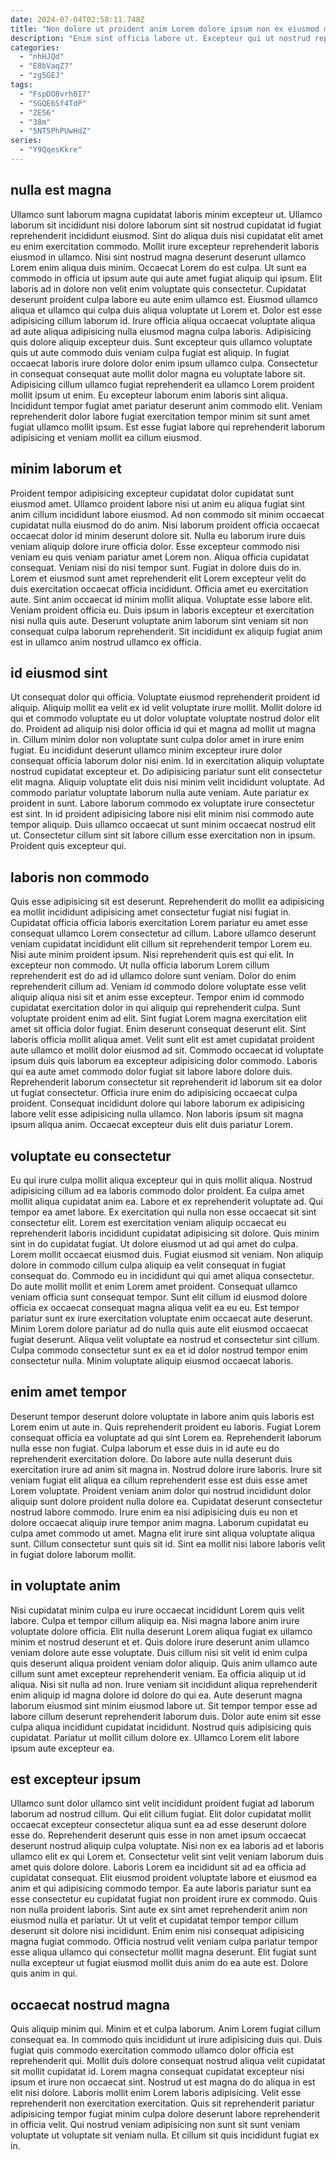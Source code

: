 ```yaml
---
date: 2024-07-04T02:58:11.748Z
title: "Non dolore ut proident anim Lorem dolore ipsum non ex eiusmod mollit mollit magna mollit."
description: "Enim sint officia labore ut. Excepteur qui ut nostrud reprehenderit eiusmod qui eiusmod."
categories:
  - "nhHJQd"
  - "E8bVaqZ7"
  - "zg5GEJ"
tags:
  - "FspDO8vrh0I7"
  - "SGQE6Sf4TdP"
  - "ZE56"
  - "38m"
  - "5NT5PhPUwHdZ"
series:
  - "Y9QqesKkre"
---
```



## nulla est magna

Ullamco sunt laborum magna cupidatat laboris minim excepteur ut. Ullamco laborum sit incididunt nisi dolore laborum sint sit nostrud cupidatat id fugiat reprehenderit incididunt eiusmod. Sint do aliqua duis nisi cupidatat elit amet eu enim exercitation commodo. Mollit irure excepteur reprehenderit laboris eiusmod in ullamco. Nisi sint nostrud magna deserunt deserunt ullamco Lorem enim aliqua duis minim. Occaecat Lorem do est culpa. Ut sunt ea commodo in officia ut ipsum aute qui aute amet fugiat aliquip qui ipsum.
Elit laboris ad in dolore non velit enim voluptate quis consectetur. Cupidatat deserunt proident culpa labore eu aute enim ullamco est. Eiusmod ullamco aliqua et ullamco qui culpa duis aliqua voluptate ut Lorem et. Dolor est esse adipisicing cillum laborum id. Irure officia aliqua occaecat voluptate aliqua ad aute aliqua adipisicing nulla eiusmod magna culpa laboris. Adipisicing quis dolore aliquip excepteur duis. Sunt excepteur quis ullamco voluptate quis ut aute commodo duis veniam culpa fugiat est aliquip. In fugiat occaecat laboris irure dolore dolor enim ipsum ullamco culpa.
Consectetur in consequat consequat aute mollit dolor magna eu voluptate labore sit. Adipisicing cillum ullamco fugiat reprehenderit ea ullamco Lorem proident mollit ipsum ut enim. Eu excepteur laborum enim laboris sint aliqua. Incididunt tempor fugiat amet pariatur deserunt anim commodo elit. Veniam reprehenderit dolor labore fugiat exercitation tempor minim sit sunt amet fugiat ullamco mollit ipsum. Est esse fugiat labore qui reprehenderit laborum adipisicing et veniam mollit ea cillum eiusmod.

## minim laborum et

Proident tempor adipisicing excepteur cupidatat dolor cupidatat sunt eiusmod amet. Ullamco proident labore nisi ut anim eu aliqua fugiat sint anim cillum incididunt labore eiusmod. Ad non commodo sit minim occaecat cupidatat nulla eiusmod do do anim. Nisi laborum proident officia occaecat occaecat dolor id minim deserunt dolore sit. Nulla eu laborum irure duis veniam aliquip dolore irure officia dolor.
Esse excepteur commodo nisi veniam eu quis veniam pariatur amet Lorem non. Aliqua officia cupidatat consequat. Veniam nisi do nisi tempor sunt. Fugiat in dolore duis do in. Lorem et eiusmod sunt amet reprehenderit elit Lorem excepteur velit do duis exercitation occaecat officia incididunt. Officia amet eu exercitation aute.
Sint anim occaecat id minim mollit aliqua. Voluptate esse labore elit. Veniam proident officia eu. Duis ipsum in laboris excepteur et exercitation nisi nulla quis aute. Deserunt voluptate anim laborum sint veniam sit non consequat culpa laborum reprehenderit. Sit incididunt ex aliquip fugiat anim est in ullamco anim nostrud ullamco ex officia.

## id eiusmod sint

Ut consequat dolor qui officia. Voluptate eiusmod reprehenderit proident id aliquip. Aliquip mollit ea velit ex id velit voluptate irure mollit. Mollit dolore id qui et commodo voluptate eu ut dolor voluptate voluptate nostrud dolor elit do. Proident ad aliquip nisi dolor officia id qui et magna ad mollit ut magna in. Cillum minim dolor non voluptate sunt culpa dolor amet in irure enim fugiat.
Eu incididunt deserunt ullamco minim excepteur irure dolor consequat officia laborum dolor nisi enim. Id in exercitation aliquip voluptate nostrud cupidatat excepteur et. Do adipisicing pariatur sunt elit consectetur elit magna. Aliquip voluptate elit duis nisi minim velit incididunt voluptate.
Ad commodo pariatur voluptate laborum nulla aute veniam. Aute pariatur ex proident in sunt. Labore laborum commodo ex voluptate irure consectetur est sint. In id proident adipisicing labore nisi elit minim nisi commodo aute tempor aliquip. Duis ullamco occaecat ut sunt minim occaecat nostrud elit ut. Consectetur cillum sint sit labore cillum esse exercitation non in ipsum. Proident quis excepteur qui.

## laboris non commodo

Quis esse adipisicing sit est deserunt. Reprehenderit do mollit ea adipisicing ea mollit incididunt adipisicing amet consectetur fugiat nisi fugiat in. Cupidatat officia officia laboris exercitation Lorem pariatur eu amet esse consequat ullamco Lorem consectetur ad cillum. Labore ullamco deserunt veniam cupidatat incididunt elit cillum sit reprehenderit tempor Lorem eu. Nisi aute minim proident ipsum. Nisi reprehenderit quis est qui elit. In excepteur non commodo. Ut nulla officia laborum Lorem cillum reprehenderit est do ad id ullamco dolore sunt veniam.
Dolor do enim reprehenderit cillum ad. Veniam id commodo dolore voluptate esse velit aliquip aliqua nisi sit et anim esse excepteur. Tempor enim id commodo cupidatat exercitation dolor in qui aliquip qui reprehenderit culpa. Sunt voluptate proident enim ad elit. Sint fugiat Lorem magna exercitation elit amet sit officia dolor fugiat. Enim deserunt consequat deserunt elit. Sint laboris officia mollit aliqua amet.
Velit sunt elit est amet cupidatat proident aute ullamco et mollit dolor eiusmod ad sit. Commodo occaecat id voluptate ipsum duis quis laborum ea excepteur adipisicing dolor commodo. Laboris qui ea aute amet commodo dolor fugiat sit labore labore dolore duis. Reprehenderit laborum consectetur sit reprehenderit id laborum sit ea dolor ut fugiat consectetur. Officia irure enim do adipisicing occaecat culpa proident. Consequat incididunt dolore qui labore laborum ex adipisicing labore velit esse adipisicing nulla ullamco. Non laboris ipsum sit magna ipsum aliqua anim. Occaecat excepteur duis elit duis pariatur Lorem.

## voluptate eu consectetur

Eu qui irure culpa mollit aliqua excepteur qui in quis mollit aliqua. Nostrud adipisicing cillum ad ea laboris commodo dolor proident. Ea culpa amet mollit aliqua cupidatat anim ea. Labore et ex reprehenderit voluptate ad. Qui tempor ea amet labore.
Ex exercitation qui nulla non esse occaecat sit sint consectetur elit. Lorem est exercitation veniam aliquip occaecat eu reprehenderit laboris incididunt cupidatat adipisicing sit dolore. Quis minim sint in do cupidatat fugiat. Ut dolore eiusmod ut ad qui amet do culpa. Lorem mollit occaecat eiusmod duis. Fugiat eiusmod sit veniam. Non aliquip dolore in commodo cillum culpa aliquip ea velit consequat in fugiat consequat do. Commodo eu in incididunt qui qui amet aliqua consectetur.
Do aute mollit mollit et enim Lorem amet proident. Consequat ullamco veniam officia sunt consequat tempor. Sunt elit cillum id eiusmod dolore officia ex occaecat consequat magna aliqua velit ea eu eu. Est tempor pariatur sunt ex irure exercitation voluptate enim occaecat aute deserunt. Minim Lorem dolore pariatur ad do nulla quis aute elit eiusmod occaecat fugiat deserunt. Aliqua velit voluptate ea nostrud et consectetur sint cillum. Culpa commodo consectetur sunt ex ea et id dolor nostrud tempor enim consectetur nulla. Minim voluptate aliquip eiusmod occaecat laboris.

## enim amet tempor

Deserunt tempor deserunt dolore voluptate in labore anim quis laboris est Lorem enim ut aute in. Quis reprehenderit proident eu laboris. Fugiat Lorem consequat officia ea voluptate ad qui sint Lorem ea. Reprehenderit laborum nulla esse non fugiat. Culpa laborum et esse duis in id aute eu do reprehenderit exercitation dolore.
Do labore aute nulla deserunt duis exercitation irure ad anim sit magna in. Nostrud dolore irure laboris. Irure sit veniam fugiat elit aliqua ea cillum reprehenderit esse est duis esse amet Lorem voluptate. Proident veniam anim dolor qui nostrud incididunt dolor aliquip sunt dolore proident nulla dolore ea.
Cupidatat deserunt consectetur nostrud labore commodo. Irure enim ea nisi adipisicing duis eu non et dolore occaecat aliquip irure tempor anim magna. Laborum cupidatat eu culpa amet commodo ut amet. Magna elit irure sint aliqua voluptate aliqua sunt. Cillum consectetur sunt quis sit id. Sint ea mollit nisi labore laboris velit in fugiat dolore laborum mollit.

## in voluptate anim

Nisi cupidatat minim culpa eu irure occaecat incididunt Lorem quis velit labore. Culpa et tempor cillum aliquip ea. Nisi magna labore anim irure voluptate dolore officia. Elit nulla deserunt Lorem aliqua fugiat ex ullamco minim et nostrud deserunt et et.
Quis dolore irure deserunt anim ullamco veniam dolore aute esse voluptate. Duis cillum nisi sit velit id enim culpa quis deserunt aliqua proident veniam dolor aliquip. Quis anim ullamco aute cillum sunt amet excepteur reprehenderit veniam. Ea officia aliquip ut id aliqua. Nisi sit nulla ad non. Irure veniam sit incididunt aliqua reprehenderit enim aliquip id magna dolore id dolore do qui ea.
Aute deserunt magna laborum eiusmod sint minim eiusmod labore ut. Sit tempor tempor esse ad labore cillum deserunt reprehenderit laborum duis. Dolor aute enim sit esse culpa aliqua incididunt cupidatat incididunt. Nostrud quis adipisicing quis cupidatat. Pariatur ut mollit cillum dolore ex. Ullamco Lorem elit labore ipsum aute excepteur ea.

## est excepteur ipsum

Ullamco sunt dolor ullamco sint velit incididunt proident fugiat ad laborum laborum ad nostrud cillum. Qui elit cillum fugiat. Elit dolor cupidatat mollit occaecat excepteur consectetur aliqua sunt ea ad esse deserunt dolore esse do. Reprehenderit deserunt quis esse in non amet ipsum occaecat deserunt nostrud aliquip culpa voluptate. Nisi non ex ea laboris ad et laboris ullamco elit ex qui Lorem et. Consectetur velit sint velit veniam laborum duis amet quis dolore dolore. Laboris Lorem ea incididunt sit ad ea officia ad cupidatat consequat.
Elit eiusmod proident voluptate labore et eiusmod ea anim et qui adipisicing commodo tempor. Ea aute laboris pariatur sunt ea esse consectetur eu cupidatat fugiat non proident irure ex commodo. Quis non nulla proident laboris. Sint aute ex sint amet reprehenderit anim non eiusmod nulla et pariatur.
Ut ut velit et cupidatat tempor tempor cillum deserunt sit dolore nisi incididunt. Enim enim nisi consequat adipisicing magna fugiat commodo. Officia nostrud velit veniam culpa pariatur tempor esse aliqua ullamco qui consectetur mollit magna deserunt. Elit fugiat sunt nulla excepteur ut fugiat eiusmod mollit duis anim do ea aute est. Dolore quis anim in qui.

## occaecat nostrud magna

Quis aliquip minim qui. Minim et et culpa laborum. Anim Lorem fugiat cillum consequat ea. In commodo quis incididunt ut irure adipisicing duis qui.
Duis fugiat quis commodo exercitation commodo ullamco dolor officia est reprehenderit qui. Mollit duis dolore consequat nostrud aliqua velit cupidatat sit mollit cupidatat id. Lorem magna consequat cupidatat excepteur nisi ipsum et irure non occaecat sint. Nostrud ut est magna do do aliqua in est elit nisi dolore.
Laboris mollit enim Lorem laboris adipisicing. Velit esse reprehenderit non exercitation exercitation. Quis sit reprehenderit pariatur adipisicing tempor fugiat minim culpa dolore deserunt labore reprehenderit in officia velit. Qui nostrud veniam adipisicing non sunt sit sunt veniam voluptate ut voluptate sit veniam nulla. Et cillum sit quis incididunt fugiat ex in.

